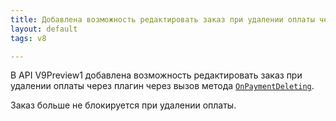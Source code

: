 ```yaml
---
title: Добавлена возможность редактировать заказ при удалении оплаты через плагин
layout: default
tags: v8

---
```


В API V9Preview1 добавлена возможность редактировать заказ при удалении оплаты через плагин через вызов метода [`OnPaymentDeleting`](https://iiko.github.io/front.api.sdk/v8/html/M_Resto_Front_Api_IPaymentProcessor_OnPaymentDeleting.htm).

Заказ больше не блокируется при удалении оплаты.